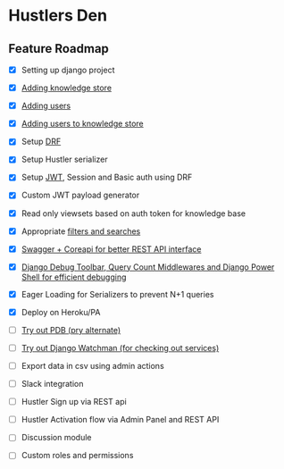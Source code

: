 # Hustlers Den

## Feature Roadmap

- [x] Setting up django project

- [x] [Adding knowledge store](https://github.com/darth-dodo/hustlers-den/pull/2)

- [x] [Adding users](https://github.com/darth-dodo/hustlers-den/pull/5)

- [x] [Adding users to knowledge store](https://github.com/darth-dodo/hustlers-den/pull/6)

- [x] Setup [DRF](http://www.django-rest-framework.org/)

- [x] Setup Hustler serializer

- [x] Setup [JWT](https://github.com/GetBlimp/django-rest-framework-jwt), Session and Basic auth using DRF

- [x] Custom JWT payload generator

- [x] Read only viewsets based on auth token for knowledge base

- [x] Appropriate [filters and searches](https://github.com/carltongibson/django-filter)

- [x] [Swagger + Coreapi for better REST API interface](https://github.com/darth-dodo/hustlers-den/pull/10)

- [x] [Django Debug Toolbar, Query Count Middlewares and Django Power Shell for efficient debugging](https://github.com/darth-dodo/hustlers-den/pull/11)

- [x] Eager Loading for Serializers to prevent N+1 queries

- [x] Deploy on Heroku/PA

- [ ] [Try out PDB (pry alternate)](https://github.com/HassenPy/django-pdb) 

- [ ] [Try out Django Watchman (for checking out services)](https://github.com/mwarkentin/django-watchman)

- [ ] Export data in csv using admin actions

- [ ] Slack integration

- [ ] Hustler Sign up via REST api

- [ ] Hustler Activation flow via Admin Panel and REST API

- [ ] Discussion module

- [ ] Custom roles and permissions
